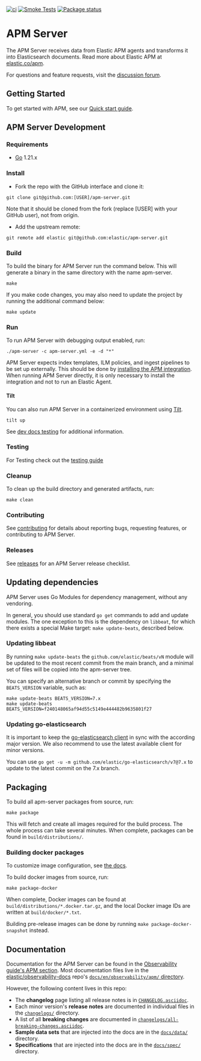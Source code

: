 [![ci](https://github.com/elastic/apm-server/actions/workflows/ci.yml/badge.svg)](https://github.com/elastic/apm-server/actions/workflows/ci.yml)
[![Smoke Tests](https://github.com/elastic/apm-server/actions/workflows/smoke-tests-schedule.yml/badge.svg)](https://github.com/elastic/apm-server/actions/workflows/smoke-tests-schedule.yml)
[![Package status](https://badge.buildkite.com/fc4aa824ffecf245db871971507275aa3c35904e380fef449c.svg?branch=main)](https://buildkite.com/elastic/apm-server-package)

# APM Server

The APM Server receives data from Elastic APM agents and transforms it into Elasticsearch documents.
Read more about Elastic APM at [elastic.co/apm](https://www.elastic.co/apm).

For questions and feature requests, visit the [discussion forum](https://discuss.elastic.co/c/apm).

## Getting Started

To get started with APM, see our [Quick start guide](https://www.elastic.co/guide/en/apm/guide/current/apm-quick-start.html).

## APM Server Development

### Requirements

* [Go][golang-download] 1.21.x

[golang-download]: https://golang.org/dl/

### Install

* Fork the repo with the GitHub interface and clone it:

```
git clone git@github.com:[USER]/apm-server.git
```

Note that it should be cloned from the fork (replace [USER] with your GitHub user), not from origin.

* Add the upstream remote:

```
git remote add elastic git@github.com:elastic/apm-server.git
```

### Build

To build the binary for APM Server run the command below. This will generate a binary
in the same directory with the name apm-server.

```
make
```

If you make code changes, you may also need to update the project by running the additional command below:

```
make update
```

### Run

To run APM Server with debugging output enabled, run:

```
./apm-server -c apm-server.yml -e -d "*"
```

APM Server expects index templates, ILM policies, and ingest pipelines to be set up externally.
This should be done by [installing the APM integration](https://www.elastic.co/guide/en/fleet/current/fleet-quick-start-traces.html#add-apm-integration).
When running APM Server directly, it is only necessary to install the integration and not to run an Elastic Agent.

#### Tilt

You can also run APM Server in a containerized environment using
[Tilt](https://tilt.dev/).

```
tilt up
```

See [dev docs
testing](https://github.com/elastic/apm-server/blob/5f247b3f66b0fab04381eee5a53e676dba030937/dev_docs/TESTING.md#tilt--kubernetes)
for additional information.

### Testing

For Testing check out the [testing guide](dev_docs/TESTING.md)

### Cleanup

To clean up the build directory and generated artifacts, run:

```
make clean
```

### Contributing

See [contributing](CONTRIBUTING.md) for details about reporting bugs, requesting features,
or contributing to APM Server.

### Releases

See [releases](dev_docs/RELEASES.md) for an APM Server release checklist.

## Updating dependencies

APM Server uses Go Modules for dependency management, without any vendoring.

In general, you should use standard `go get` commands to add and update modules. The one exception to this
is the dependency on `libbeat`, for which there exists a special Make target: `make update-beats`, described
below.

### Updating libbeat

By running `make update-beats` the `github.com/elastic/beats/vN` module will be updated to the most recent
commit from the main branch, and a minimal set of files will be copied into the apm-server tree.

You can specify an alternative branch or commit by specifying the `BEATS_VERSION` variable, such as:

```
make update-beats BEATS_VERSION=7.x
make update-beats BEATS_VERSION=f240148065af94d55c5149e444482b9635801f27
```

### Updating go-elasticsearch

It is important to keep the [go-elasticsearch client](https://github.com/elastic/go-elasticsearch) in sync
with the according major version. We also recommend to use the latest available client for minor versions.

You can use `go get -u -m github.com/elastic/go-elasticsearch/v7@7.x` to update to the latest commit on the
7.x branch.

## Packaging

To build all apm-server packages from source, run:

```
make package
```

This will fetch and create all images required for the build process. The whole process can take several minutes.
When complete, packages can be found in `build/distributions/`.

### Building docker packages

To customize image configuration, see [the docs](https://www.elastic.co/guide/en/apm/server/current/running-on-docker.html).

To build docker images from source, run:

```
make package-docker
```

When complete, Docker images can be found at `build/distributions/*.docker.tar.gz`,
and the local Docker image IDs are written at `build/docker/*.txt`.

Building pre-release images can be done by running `make package-docker-snapshot` instead.

## Documentation

Documentation for the APM Server can be found in the [Observability guide's APM section](https://www.elastic.co/guide/en/observability/master/apm.html). Most documentation files live in the [elastic/observability-docs](https://github.com/elastic/observability-docs) repo's [`docs/en/observability/apm/` directory](https://github.com/elastic/observability-docs/tree/main/docs/en/observability/apm).

However, the following content lives in this repo:

* The **changelog** page listing all release notes is in [`CHANGELOG.asciidoc`](/CHANGELOG.asciidoc).
* Each minor version's **release notes** are documented in individual files in the [`changelogs/`](/changelogs/) directory.
* A list of all **breaking changes** are documented in [`changelogs/all-breaking-changes.asciidoc`](/changelogs/all-breaking-changes.asciidoc).
* **Sample data sets** that are injected into the docs are in the [`docs/data/`](/docs/data/) directory.
* **Specifications** that are injected into the docs are in the [`docs/spec/`](/docs/spec/) directory.

